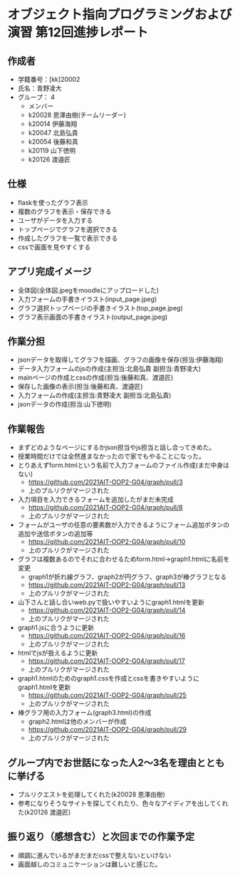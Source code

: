 # オブジェクト指向プログラミングおよび演習 第12回進捗レポート  
  
## 作成者
- 学籍番号：[kk]20002
- 氏名：青野凌大
- グループ： 4
    - メンバー
    - k20028 恩澤由樹(チームリーダー)
    - k20014 伊藤海翔
    - k20047 北島弘貴
    - k20054 後藤和真
    - k20119 山下徳明
    - k20126 渡邉匠  

## 仕様
- flaskを使ったグラフ表示
- 複数のグラフを表示・保存できる
- ユーザがデータを入力する
- トップページでグラフを選択できる
- 作成したグラフを一覧で表示できる
- cssで画面を見やすくする

## アプリ完成イメージ
- 全体図(全体図.jpegをmoodleにアップロードした)
- 入力フォームの手書きイラスト(input_page.jpeg)
- グラフ選択トップページの手書きイラスト(top_page.jpeg)
- グラフ表示画面の手書きイラスト(output_page.jpeg)

## 作業分担
- jsonデータを取得してグラフを描画、グラフの画像を保存(担当:伊藤海翔)
- データ入力フォームのjsの作成(主担当:北島弘貴 副担当:青野凌大)
- mainページの作成とcssの作成(担当:後藤和真、渡邉匠)
- 保存した画像の表示(担当:後藤和真、渡邉匠)
- 入力フォームの作成(主担当:青野凌大 副担当:北島弘貴)
- jsonデータの作成(担当:山下徳明)

## 作業報告
- まずどのようなページにするかjson担当やjs担当と話し合ってきめた。
- 授業時間だけでは全然進まなかったので家でもやることになった。
- とりあえずform.htmlという名前で入力フォームのファイル作成(まだ中身はない)
  - https://github.com/2021AIT-OOP2-G04/graph/pull/3 
  - 上のプルリクがマージされた
- 入力項目を入力できるフォームを追加したがまだ未完成
  - https://github.com/2021AIT-OOP2-G04/graph/pull/8
  - 上のプルリクがマージされた
- フォームがユーザの任意の要素数が入力できるようにフォーム追加ボタンの追加や送信ボタンの追加等
  - https://github.com/2021AIT-OOP2-G04/graph/pull/10
  - 上のプルリクがマージされた
- グラフは複数あるのでそれに合わせるためform.html->graph1.htmlに名前を変更
  - graph1が折れ線グラフ、graph2が円グラフ、graph3が棒グラフとなる  
  - https://github.com/2021AIT-OOP2-G04/graph/pull/13
  - 上のプルリクがマージされた
- 山下さんと話し合いweb.pyで扱いやすいようにgraph1.htmlを更新
  - https://github.com/2021AIT-OOP2-G04/graph/pull/14
  - 上のプルリクがマージされた
- graph1.jsに合うように更新
  - https://github.com/2021AIT-OOP2-G04/graph/pull/16
  - 上のプルリクがマージされた
- htmlでjsが扱えるように更新
  - https://github.com/2021AIT-OOP2-G04/graph/pull/17
  - 上のプルリクがマージされた
- graph1.htmlのためのgraph1.cssを作成とcssを書きやすいようにgraph1.htmlを更新
  - https://github.com/2021AIT-OOP2-G04/graph/pull/25
  - 上のプルリクがマージされた
- 棒グラフ用の入力フォーム(graph3.html)の作成
  - graph2.htmlは他のメンバーが作成
  - https://github.com/2021AIT-OOP2-G04/graph/pull/29
  - 上のプルリクがマージされた

## グループ内でお世話になった人2〜3名を理由とともに挙げる
- プルリクエストを処理してくれた(k20028 恩澤由樹)
- 参考になりそうなサイトを探してくれたり、色々なアイディアを出してくれた(k20126 渡邉匠)

## 振り返り（感想含む）と次回までの作業予定
- 順調に進んでいるがまだまだcssで整えないといけない
- 画面越しのコミュニケーションは難しいと感じた。

